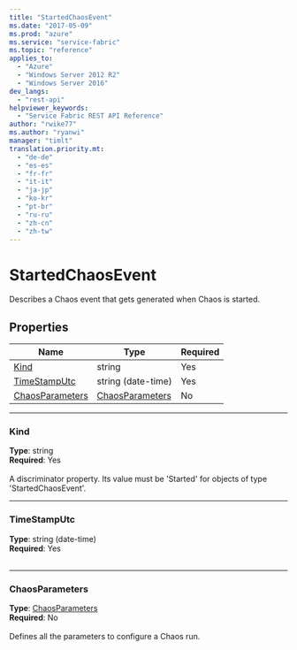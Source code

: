 ```yaml
---
title: "StartedChaosEvent"
ms.date: "2017-05-09"
ms.prod: "azure"
ms.service: "service-fabric"
ms.topic: "reference"
applies_to: 
  - "Azure"
  - "Windows Server 2012 R2"
  - "Windows Server 2016"
dev_langs: 
  - "rest-api"
helpviewer_keywords: 
  - "Service Fabric REST API Reference"
author: "rwike77"
ms.author: "ryanwi"
manager: "timlt"
translation.priority.mt: 
  - "de-de"
  - "es-es"
  - "fr-fr"
  - "it-it"
  - "ja-jp"
  - "ko-kr"
  - "pt-br"
  - "ru-ru"
  - "zh-cn"
  - "zh-tw"
---
```

# StartedChaosEvent

Describes a Chaos event that gets generated when Chaos is started.

## Properties
| Name | Type | Required |
| --- | --- | --- |
| [Kind](#kind) | string | Yes |
| [TimeStampUtc](#timestamputc) | string (date-time) | Yes |
| [ChaosParameters](#chaosparameters) | [ChaosParameters](sfclient-v56-model-chaosparameters.md) | No |

____
### Kind
__Type__: string <br/>
__Required__: Yes <br/>
<br/>
A discriminator property. Its value must be 'Started' for objects of type 'StartedChaosEvent'.

____
### TimeStampUtc
__Type__: string (date-time) <br/>
__Required__: Yes<br/>
<br/>


____
### ChaosParameters
__Type__: [ChaosParameters](sfclient-v56-model-chaosparameters.md) <br/>
__Required__: No<br/>
<br/>
Defines all the parameters to configure a Chaos run.

